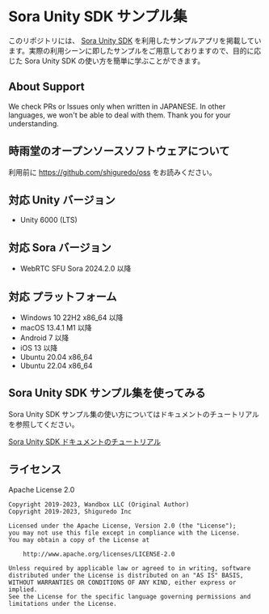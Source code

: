 # Sora Unity SDK サンプル集

このリポジトリには、 [Sora Unity SDK](https://github.com/shiguredo/sora-unity-sdk) を利用したサンプルアプリを掲載しています。実際の利用シーンに即したサンプルをご用意しておりますので、目的に応じた Sora Unity SDK の使い方を簡単に学ぶことができます。

## About Support

We check PRs or Issues only when written in JAPANESE.
In other languages, we won't be able to deal with them. Thank you for your understanding.

## 時雨堂のオープンソースソフトウェアについて

利用前に https://github.com/shiguredo/oss をお読みください。

## 対応 Unity バージョン

- Unity 6000 (LTS)

## 対応 Sora バージョン

- WebRTC SFU Sora 2024.2.0 以降

## 対応 プラットフォーム

- Windows 10 22H2 x86_64 以降
- macOS 13.4.1 M1 以降
- Android 7 以降
- iOS 13 以降
- Ubuntu 20.04 x86_64
- Ubuntu 22.04 x86_64

## Sora Unity SDK サンプル集を使ってみる

Sora Unity SDK サンプル集の使い方についてはドキュメントのチュートリアルを参照してください。

[Sora Unity SDK ドキュメントのチュートリアル](https://sora-unity-sdk.shiguredo.jp/tutorial)

## ライセンス

Apache License 2.0

```
Copyright 2019-2023, Wandbox LLC (Original Author)
Copyright 2019-2023, Shiguredo Inc

Licensed under the Apache License, Version 2.0 (the "License");
you may not use this file except in compliance with the License.
You may obtain a copy of the License at

    http://www.apache.org/licenses/LICENSE-2.0

Unless required by applicable law or agreed to in writing, software
distributed under the License is distributed on an "AS IS" BASIS,
WITHOUT WARRANTIES OR CONDITIONS OF ANY KIND, either express or implied.
See the License for the specific language governing permissions and
limitations under the License.
```
